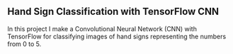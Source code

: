 ## Hand Sign Classification with TensorFlow CNN

In this project I make a Convolutional Neural Network (CNN) with TensorFlow for classifying images of hand signs representing the numbers from 0 to 5.
